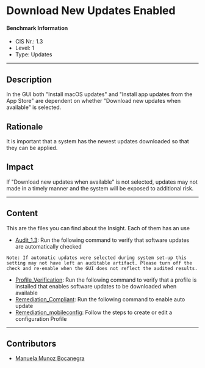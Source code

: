 # Download New Updates Enabled
#### Benchmark Information
- CIS Nr.: 1.3
- Level: 1
- Type: Updates
------------------------
## Description

In the GUI both "Install macOS updates" and "Install app updates from the App Store" are dependent on whether "Download new updates when available" is selected.

## Rationale

It is important that a system has the newest updates downloaded so that they can be applied.

## Impact

If "Download new updates when available" is not selected, updates may not made in a timely manner and the system will be exposed to additional risk.

---
## Content
This are the files you can find about the Insight. Each of them has an use 
* [Audit_1.3](https://github.com/apfelwerk/JamfProtectInsights/blob/main/UpdatesType/CIS_1.3_Download%20New%20Updates%20Enabled/Audit_1.3.sh): Run the following command to verify that software updates are automatically checked

```Note: If automatic updates were selected during system set-up this setting may not have left an auditable artifact. Please turn off the check and re-enable when the GUI does not reflect the audited results.```

* [Profile_Verification](https://github.com/apfelwerk/JamfProtectInsights/blob/main/UpdatesType/CIS_1.2_Auto%20Update%20Enabled/Profile_Verification.sh): Run the following command to verify that a profile is installed that enables software updates to be downloaded when available
* [Remediation_Compliant](https://github.com/apfelwerk/JamfProtectInsights/blob/main/UpdatesType/CIS_1.3_Download%20New%20Updates%20Enabled/Remediation_Compliant.sh): Run the following command to enable auto update
* [Remediation_mobileconfig](https://github.com/apfelwerk/JamfProtectInsights/blob/main/UpdatesType/CIS_1.2_Auto%20Update%20Enabled/Remediation_mobileconfig.md): Follow the steps to create or edit a configuration Profile

------------------------------------------------------------------------------------------------------------------------------------------------------------------------------------------------------------------------------------------------------------------------------------------------------------------------------
## Contributors
* [Manuela Munoz Bocanegra](https://github.com/manuelamunoz)


